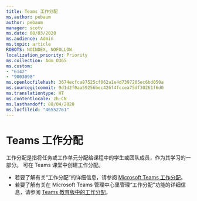 ```yaml
---
title: Teams 工作分配
ms.author: pebaum
author: pebaum
manager: scotv
ms.date: 08/03/2020
ms.audience: Admin
ms.topic: article
ROBOTS: NOINDEX, NOFOLLOW
localization_priority: Priority
ms.collection: Adm_O365
ms.custom:
- "6142"
- "9003098"
ms.openlocfilehash: 3674ecfca87525cf062a1e4d7397205ec6bd050a
ms.sourcegitcommit: 9d1d2f0aa59256bec426f4fccea75df30261f6d0
ms.translationtype: HT
ms.contentlocale: zh-CN
ms.lasthandoff: 08/04/2020
ms.locfileid: "46552761"
---
```

# <a name="teams-assignments"></a>Teams 工作分配

工作分配是指将任务或工作单元分配给课程中的学生或团队成员，作为其学习的一部分。 可在 Teams 课堂中创建工作分配。

- 若要了解有关“工作分配”的详细信息，请参阅 [Microsoft Teams 工作分配](https://support.microsoft.com/zh-CN/office/microsoft-teams-5aa4431a-8a3c-4aa5-87a6-b6401abea114#ID0EAABAAA=Assignments)。
- 若要了解有关在 Microsoft Teams 管理中心里管理“工作分配”功能的详细信息，请参阅 [Teams 教育版中的工作分配](https://docs.microsoft.com/microsoftteams/expand-teams-across-your-org/assignments-in-teams)。